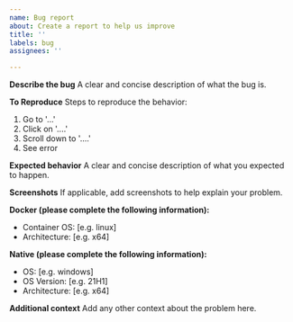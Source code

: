 ```yaml
---
name: Bug report
about: Create a report to help us improve
title: ''
labels: bug
assignees: ''

---
```


**Describe the bug**
A clear and concise description of what the bug is.

**To Reproduce**
Steps to reproduce the behavior:
1. Go to '...'
2. Click on '....'
3. Scroll down to '....'
4. See error

**Expected behavior**
A clear and concise description of what you expected to happen.

**Screenshots**
If applicable, add screenshots to help explain your problem.

**Docker (please complete the following information):**
 - Container OS: [e.g. linux]
 - Architecture: [e.g. x64]

**Native (please complete the following information):**
 - OS: [e.g. windows]
 - OS Version: [e.g. 21H1]
 - Architecture: [e.g. x64]

**Additional context**
Add any other context about the problem here.
